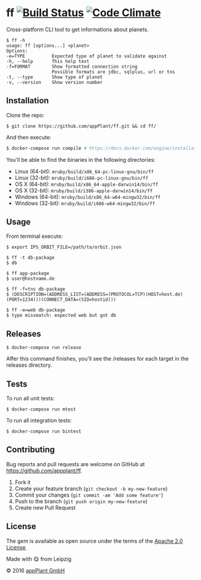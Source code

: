 # ff [![Build Status](https://travis-ci.org/appPlant/ff.svg?branch=master)](https://travis-ci.org/appPlant/ff) [![Code Climate](https://codeclimate.com/github/appPlant/ff/badges/gpa.svg)](https://codeclimate.com/github/appPlant/ff)

Cross-platform CLI tool to get informations about planets.

    $ ff -h
    usage: ff [options...] <planet>
    Options:
    -e=TYPE          Expected type of planet to validate against
    -h, --help       This help text
    -f=FORMAT        Show formatted connection string
                     Possible formats are jdbc, sqlplus, url or tns
    -t, --type       Show type of planet
    -v, --version    Show version number

## Installation

Clone the repo:
    
    $ git clone https://github.com/appPlant/ff.git && cd ff/

And then execute:

```bash
$ docker-compose run compile # https://docs.docker.com/engine/installation
```

You'll be able to find the binaries in the following directories:

- Linux (64-bit): `mruby/build/x86_64-pc-linux-gnu/bin/ff`
- Linux (32-bit): `mruby/build/i686-pc-linux-gnu/bin/ff`
- OS X (64-bit): `mruby/build/x86_64-apple-darwin14/bin/ff`
- OS X (32-bit): `mruby/build/i386-apple-darwin14/bin/ff`
- Windows (64-bit): `mruby/build/x86_64-w64-mingw32/bin/ff`
- Windows (32-bit): `mruby/build/i686-w64-mingw32/bin/ff`

## Usage

From terminal execute:

    $ export IPS_ORBIT_FILE=/path/to/orbit.json

    $ ff -t db-package
    $ db

    $ ff app-package
    $ user@hostname.de

    $ ff -f=tns db-package
    $ (DESCRIPTION=(ADDRESS_LIST=(ADDRESS=(PROTOCOL=TCP)(HOST=host.de)(PORT=1234)))(CONNECT_DATA=(SID=hostid)))

    $ ff -e=web db-package
    $ type missmatch: expected web but got db

## Releases

    $ docker-compose run release

Affer this command finishes, you'll see the /releases for each target in the releases directory.

## Tests

To run all unit tests:

    $ docker-compose run mtest

To run all integration tests:

    $ docker-compose run bintest

## Contributing

Bug reports and pull requests are welcome on GitHub at https://github.com/appplant/ff.

1. Fork it
2. Create your feature branch (`git checkout -b my-new-feature`)
3. Commit your changes (`git commit -am 'Add some feature'`)
4. Push to the branch (`git push origin my-new-feature`)
5. Create new Pull Request


## License

The gem is available as open source under the terms of the [Apache 2.0 License][license].

Made with :yum: from Leipzig

© 2016 [appPlant GmbH][appplant]

[docker]: https://docs.docker.com/engine/installation
[license]: http://opensource.org/licenses/Apache-2.0
[appplant]: www.appplant.de
